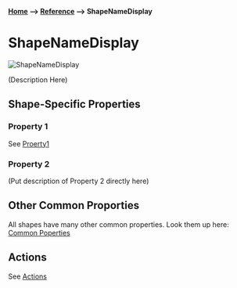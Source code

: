 **[Home](/) --> [Reference](../ref) --> ShapeNameDisplay**

# ShapeNameDisplay

![ShapeNameDisplay](media/ShapeName.png)

(Description Here)

## Shape-Specific Properties

### Property 1
See [Proerty1](common/Property1.md)

### Property 2
(Put description of Property 2 directly here)


## Other Common Proporties
All shapes have many other common properties. Look them up here: [Common Poperties](common/README.md)

## Actions
See [Actions](common/Actions.md)
